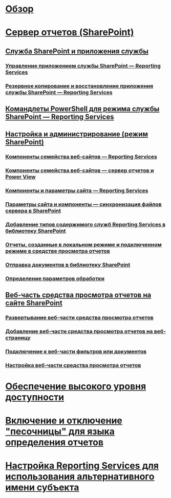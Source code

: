 # [Обзор](reporting-services-report-server.md)  
# [Сервер отчетов (SharePoint)](reporting-services-report-server-sharepoint-mode.md)  
## [Служба SharePoint и приложения службы](reporting-services-sharepoint-service-and-service-applications.md)  
### [Управление приложением службы SharePoint — Reporting Services](manage-a-reporting-services-sharepoint-service-application.md)  
### [Резервное копирование и восстановление приложения службы SharePoint — Reporting Services](backup-and-restore-reporting-services-sharepoint-service-applications.md)  
## [Командлеты PowerShell для режима службы SharePoint — Reporting Services](powershell-cmdlets-for-reporting-services-sharepoint-mode.md)  
## [Настройка и администрирование (режим SharePoint)](configuration-and-administration-of-a-report-server.md)  
### [Компоненты семейства веб-сайтов — Reporting Services](site-collection-features-reporting-services.md)  
### [Компоненты семейства веб-сайтов — сервер отчетов и Power View](site-collection-features-report-server-and-power-view.md)  
### [Компоненты и параметры сайта — Reporting Services](site-settings-and-features-reporting-services.md)  
### [Параметры сайта и компоненты — синхронизация файлов сервера в SharePoint](activate-the-report-server-file-sync-feature-in-sharepoint-ca.md)  
### [Добавление типов содержимого служб Reporting Services в библиотеку SharePoint](add-reporting-services-content-types-to-a-sharepoint-library.md)  
### [Отчеты, созданные в локальном режиме и подключенном режиме в средстве просмотра отчетов](local-mode-vs-connected-mode-reports-in-the-report-viewer.md)  
### [Отправка документов в библиотеку SharePoint](upload-documents-to-a-sharepoint-library-reporting-services-in-sharepoint-mode.md)  
### [Определение параметров обработки](set-processing-options-reporting-services-in-sharepoint-integrated-mode.md)  
## [Веб-часть средства просмотра отчетов на сайте SharePoint](report-viewer-web-part-on-a-sharepoint-site.md)  
### [Развертывание веб-части средства просмотра отчетов](deploy-report-viewer-web-part.md)
### [Добавление веб-части средства просмотра отчетов на веб-страницу](add-report-viewer-web-part-to-page.md)
### [Подключение к веб-части фильтров или документов](connect-filter-or-documents-web-part-sharepoint-integrated-mode.md)  
### [Настройка веб-части средства просмотра отчетов](customize-the-report-viewer-web-part.md)  
# [Обеспечение высокого уровня доступности](high-availability-reporting-services.md)  
# [Включение и отключение "песочницы" для языка определения отчетов](enable-and-disable-rdl-sandboxing.md)  
# [Настройка Reporting Services для использования альтернативного имени субъекта](configure-reporting-services-to-use-a-subject-alternative-name.md)  

